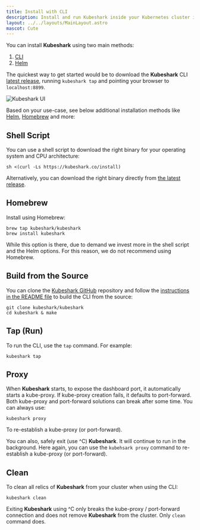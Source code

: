 ```yaml
---
title: Install with CLI
description: Install and run Kubeshark inside your Kubernetes cluster in seconds using a lightweight CLI option.
layout: ../../layouts/MainLayout.astro
mascot: Cute
---
```


You can install **Kubeshark** using two main methods:
1. [CLI](#cli)
2. [Helm](/en/install_helm)

The quickest way to get started would be to download the **Kubeshark** CLI [latest release](https://github.com/kubeshark/kubeshark/releases/latest), running `kubeshark tap` and pointing your browser to `localhost:8899`. 

![Kubeshark UI](/kubeshark-ui.png)

Based on your use-case, see below additional installation methods like [Helm](/en/install_helm), [Homebrew](/en/install#homebrew) and more:

## Shell Script

You can use a shell script to download the right binary for your operating system and CPU architecture:
```shell
sh <(curl -Ls https://kubeshark.co/install)
```
Alternatively, you can download the right binary directly from [the latest release](https://github.com/kubeshark/kubeshark/releases/latest).

## Homebrew

Install using Homebrew:
```shell
brew tap kubeshark/kubeshark
brew install kubeshark
```
While this option is there, due to demand we invest more in the shell script and the Helm options. For this reason, we do not recommend using Homebrew. 

## Build from the Source

You can clone the [Kubeshark GitHub](https://github.com/kubeshark/kubeshark) repository and follow the [instructions in the README file](https://github.com/kubeshark/kubeshark#building-from-source) to build the CLI from the source:
```shell
git clone kubeshark/kubeshark
cd kubeshark & make
```
## Tap (Run)

To run the CLI, use the `tap` command. For example:
```shell
kubeshark tap
```
## Proxy

When **Kubeshark** starts, to expose the dashboard port, it automatically starts a kube-proxy. If kube-proxy creation fails, it defaults to port-forward. Both kube-proxy and port-forward solutions can break after some time. You can always use: 
```shell
kubeshark proxy
```
To re-establish a kube-proxy (or port-forward).

You can also, safely exit (use ^C) **Kubeshark**. It will continue to run in the background. Here again, you can use the `kubehsark proxy` command to re-establish a kube-proxy (or port-forward).

## Clean

To clean all relics of **Kubeshark** from your cluster when using the CLI:
```shell
kubeshark clean
```

Exiting **Kubeshark** using ^C only breaks the kube-proxy / port-forward connection and does not remove **Kubeshark** from the cluster. Only `clean` command does.